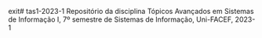 exit# tas1-2023-1
Repositório da disciplina Tópicos Avançados em Sistemas de Informação I, 7º semestre de Sistemas de Informação, Uni-FACEF, 2023-1
